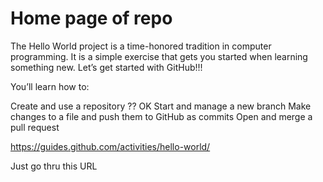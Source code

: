 # Home page of repo

The Hello World project is a time-honored tradition in computer programming. It is a simple exercise that gets you started when learning something new. Let’s get started with GitHub!!!

You’ll learn how to:

Create and use a repository ?? OK
Start and manage a new branch
Make changes to a file and push them to GitHub as commits
Open and merge a pull request

https://guides.github.com/activities/hello-world/

Just go thru this URL


